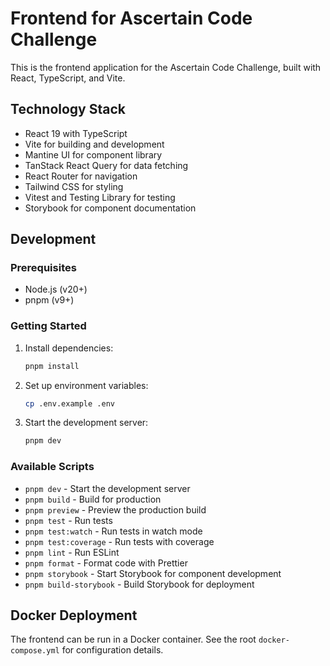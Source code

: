# Frontend for Ascertain Code Challenge

This is the frontend application for the Ascertain Code Challenge, built with React, TypeScript, and Vite.

## Technology Stack

- React 19 with TypeScript
- Vite for building and development
- Mantine UI for component library
- TanStack React Query for data fetching
- React Router for navigation
- Tailwind CSS for styling
- Vitest and Testing Library for testing
- Storybook for component documentation

## Development

### Prerequisites

- Node.js (v20+)
- pnpm (v9+)

### Getting Started

1. Install dependencies:
   ```bash
   pnpm install
   ```

2. Set up environment variables:
   ```bash
   cp .env.example .env
   ```

3. Start the development server:
   ```bash
   pnpm dev
   ```

### Available Scripts

- `pnpm dev` - Start the development server
- `pnpm build` - Build for production
- `pnpm preview` - Preview the production build
- `pnpm test` - Run tests
- `pnpm test:watch` - Run tests in watch mode
- `pnpm test:coverage` - Run tests with coverage
- `pnpm lint` - Run ESLint
- `pnpm format` - Format code with Prettier
- `pnpm storybook` - Start Storybook for component development
- `pnpm build-storybook` - Build Storybook for deployment

## Docker Deployment

The frontend can be run in a Docker container. See the root `docker-compose.yml` for configuration details.
